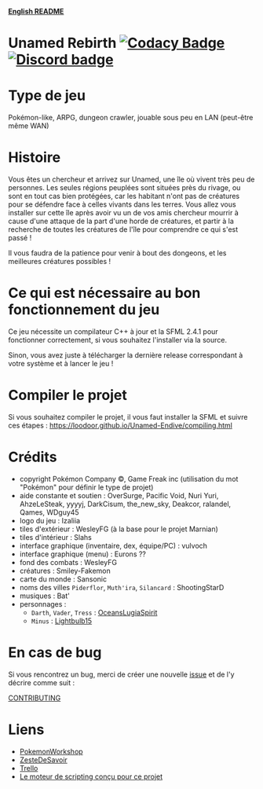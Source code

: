 **[English README](../README.md)**

# Unamed Rebirth [![Codacy Badge](https://api.codacy.com/project/badge/Grade/ae66540cc8d040b7955c6b93c0f9da2e)](https://www.codacy.com/app/folaefolc/Unamed-Endive/dashboard) [![Discord badge](https://img.shields.io/badge/Discord-Unamed__Rebirth-brightgreen.svg?style=flat)](https://discord.gg/AWSWvgU)

Type de jeu
===========
Pokémon-like, ARPG, dungeon crawler, jouable sous peu en LAN (peut-être même WAN)

Histoire
========
Vous êtes un chercheur et arrivez sur Unamed, une île où vivent très peu de personnes. 
Les seules régions peuplées sont situées près du rivage, ou sont en tout cas bien protégées, 
car les habitant n'ont pas de créatures pour se défendre face à celles vivants dans les terres. 
Vous allez vous installer sur cette île après avoir vu un de vos amis chercheur mourrir à cause 
d'une attaque de la part d'une horde de créatures, et partir à la recherche de toutes les 
créatures de l'île pour comprendre ce qui s'est passé !

Il vous faudra de la patience pour venir à bout des dongeons, et les meilleures créatures possibles !

Ce qui est nécessaire au bon fonctionnement du jeu
==================================================
Ce jeu nécessite un compilateur C++ à jour et la SFML 2.4.1 pour fonctionner correctement, si vous souhaitez l'installer via la source.

Sinon, vous avez juste à télécharger la dernière release correspondant à votre système et à lancer le jeu !

Compiler le projet
==================
Si vous souhaitez compiler le projet, il vous faut installer la SFML et suivre ces étapes : https://loodoor.github.io/Unamed-Endive/compiling.html

Crédits
=======
* copyright Pokémon Company ©, Game Freak inc (utilisation du mot "Pokémon" pour définir le type de projet)
* aide constante et soutien : OverSurge, Pacific Void, Nuri Yuri, AhzeLeSteak, yyyyj, DarkCisum, the_new_sky, Deakcor, ralandel, Qames, WDguy45
* logo du jeu : Izaliia
* tiles d'extérieur : WesleyFG (à la base pour le projet Marnian)
* tiles d'intérieur : Slahs
* interface graphique (inventaire, dex, équipe/PC) : vulvoch
* interface graphique (menu) : Eurons ??
* fond des combats : WesleyFG
* créatures : Smiley-Fakemon
* carte du monde : Sansonic
* noms des villes `Piderflor`, `Muth'ira`, `Silancard` : ShootingStarD
* musiques : Bat'
* personnages :
    * `Darth`, `Vader`, `Tress` : [OceansLugiaSpirit](http://oceanslugiaspirit.deviantart.com/)
    * `Minus` : [Lightbulb15](http://lightbulb15.deviantart.com)

En cas de bug
=============
Si vous rencontrez un bug, merci de créer une nouvelle [issue](https://github.com/Loodoor/Unamed-Endive/issues/new) 
et de l'y décrire comme suit :

[CONTRIBUTING](CONTRIBUTING.md)

Liens
=====
* [PokemonWorkshop](http://pokemonworkshop.com/forum/index.php?topic=3314.0)
* [ZesteDeSavoir](https://zestedesavoir.com/forums/sujet/7064/unamed-rebirth/)
* [Trello](https://trello.com/b/JdzEnDJf)
* [Le moteur de scripting conçu pour ce projet](https://github.com/Loodoor/Py3ScriptingEngine)

